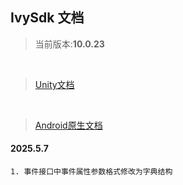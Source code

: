 ## IvySdk 文档

> 当前版本:**10.0.23**
<br>

> [Unity文档](README_UNITY.md)
<br>

> [Android原生文档](README_ANDROID_NATIVE.md)



#### 2025.5.7 
    1. 事件接口中事件属性参数格式修改为字典结构